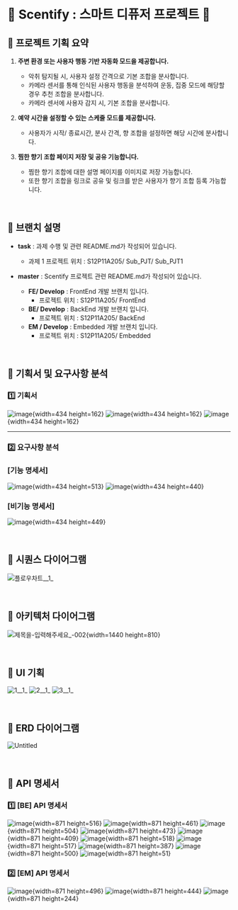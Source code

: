# 💜 Scentify : 스마트 디퓨저 프로젝트 💜

## 📌 프로젝트 기획 요약

1. **주변 환경 또는 사용자 행동 기반 자동화 모드을 제공합니다.**
    - 악취 탐지될 시, 사용자 설정 간격으로 기본 조합을 분사합니다.
   - 카메라 센서를 통해 인식된 사용자 행동을 분석하여 운동, 집중 모드에 해당할 경우 추천 조합을 분사합니다.
   - 카메라 센서에 사용자 감지 시, 기본 조합을 분사합니다.
 
2. **예약 시간을 설정할 수 있는 스케줄 모드를 제공합니다.**
    - 사용자가 시작/ 종료시간, 분사 간격, 향 조합을 설정하면 해당 시간에 분사합니다.

3. **찜한 향기 조합 페이지 저장 및 공유 기능합니다.**
    - 찜한 향기 조합에 대한 설명 페이지를 이미지로 저장 가능합니다.
    - 또한 향기 조합을 링크로 공유 및 링크를 받은 사용자가 향기 조합 등록 가능합니다.

<br>

## 📌 브랜치 설명
- **task** : 과제 수행 및 관련 README.md가 작성되어 있습니다.
    - 과제 1 프로젝트 위치 : S12P11A205/ Sub_PJT/ Sub_PJT1

- **master** : Scentify 프로젝트 관련 README.md가 작성되어 있습니다.
    - **FE/ Develop** : FrontEnd 개발 브랜치 입니다.
        - 프로젝트 위치 : S12P11A205/ FrontEnd
    - **BE/ Develop** : BackEnd 개발 브랜치 입니다.
        - 프로젝트 위치 : S12P11A205/ BackEnd
    - **EM / Develop** : Embedded 개발 브랜치 입니다.
        - 프로젝트 위치 : S12P11A205/ Embedded

<br>

## 📌 기획서 및 요구사항 분석
### 1️⃣ 기획서
![image](/uploads/6c83953a8e0fc12d0d145f7576724bc4/image.png){width=434 height=162}
![image](/uploads/661ca29ea486c53180be1e4e48ca9276/image.png){width=434 height=162}
![image](/uploads/e7e18582a2f99835c172c14f1284b7e7/image.png){width=434 height=162}

---

### 2️⃣ 요구사항 분석
### **[기능 명세서]**
![image](/uploads/706bddf2796238e110e9fa15bdf2f22b/image.png){width=434 height=513}
![image](/uploads/6583f0713f3e4133c8c43b71d55e08b8/image.png){width=434 height=440}

### **[비기능 명세서]**
![image](/uploads/1d4daef782b7037dc4d44817a698de3f/image.png){width=434 height=449}

<br>

## 📌 시퀀스 다이어그램
![플로우차트__1_](/uploads/3b851b6ce0faef01896a6dfe439e99f0/플로우차트__1_.png)

<br>

## 📌 아키텍처 다이어그램
![제목을-입력해주세요_-002](/uploads/77893ad96877a18c95373934d64eb897/제목을-입력해주세요_-002.png){width=1440 height=810}

<br>

## 📌 UI 기획
![1__1_](/uploads/9e62a0fdb450fdd06c0943cc12b2662b/1__1_.png)
![2__1_](/uploads/e29f79ab3518faab66d5e7b66c0ba148/2__1_.png)
![3__1_](/uploads/f932b93a63f39811609a3ea44cd901f5/3__1_.png)

<br>

## 📌 ERD 다이어그램
![Untitled](/uploads/6969039fd2a703988aaabf8f21dac0ec/Untitled.png)

<br>

## 📌 API 명세서
### 1️⃣ [BE] API 명세서
![image](/uploads/55f0a4241db1e1e68b27249bf1380626/image.png){width=871 height=516}
![image](/uploads/9e8285c8c12bd44908c172cc899e5b29/image.png){width=871 height=461}
![image](/uploads/afa29cc78f5b4d2309a22e24f365746e/image.png){width=871 height=504}
![image](/uploads/9e87ca1ec81f7841f5fe248ea7e36e0d/image.png){width=871 height=473}
![image](/uploads/aba6ed9ed7fbf69a96947d8ddd10cc77/image.png){width=871 height=409}
![image](/uploads/105ceebbb5038f1effef40638fb3253d/image.png){width=871 height=518}
![image](/uploads/d7f7bab0ce1abaa9cf23b70c24f99906/image.png){width=871 height=517}
![image](/uploads/f5e0d2a4e7d6639cd93a33b7bb519736/image.png){width=871 height=387}
![image](/uploads/b966e56b277b55a7d635fff204e2cf74/image.png){width=871 height=500}
![image](/uploads/d65367e2033991d5d4e72242b049e265/image.png){width=871 height=51}

### 2️⃣ [EM] API 명세서
![image](/uploads/e0379c5597eef0e6a6f388f9ba7d312e/image.png){width=871 height=496}
![image](/uploads/98f19db8cbff61d0fb2b758dd7e3ea64/image.png){width=871 height=444}
![image](/uploads/6d63f3b437c153b553121de808f229eb/image.png){width=871 height=244}
